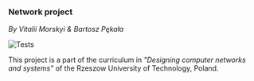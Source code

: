 ### Network project

*By Vitalii Morskyi & Bartosz Pękała*

![Tests](https://github.com/FrightenedFox/Networks-and-Graphs/actions/workflows/test.yml/badge.svg)

This project is a part of the curriculum in *"Designing computer networks and systems"* of the Rzeszow University of Technology, Poland.
